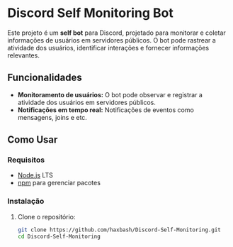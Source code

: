 # Discord Self Monitoring Bot

Este projeto é um **self bot** para Discord, projetado para monitorar e coletar informações de usuários em servidores públicos. O bot pode rastrear a atividade dos usuários, identificar interações e fornecer informações relevantes.

## Funcionalidades

- **Monitoramento de usuários:** O bot pode observar e registrar a atividade dos usuários em servidores públicos.
- **Notificações em tempo real:** Notificações de eventos como mensagens, joins e etc.
## Como Usar

### Requisitos

- [Node.js](https://nodejs.org/) LTS
- [npm](https://www.npmjs.com/) para gerenciar pacotes

### Instalação

1. Clone o repositório:

   ```bash
   git clone https://github.com/haxbash/Discord-Self-Monitoring.git
   cd Discord-Self-Monitoring
